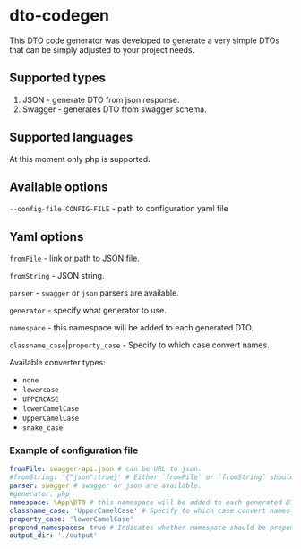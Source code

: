 # dto-codegen
This DTO code generator was developed to generate a very simple DTOs that can be simply adjusted to your project needs.

## Supported types
1. JSON - generate DTO from json response.
2. Swagger - generates DTO from swagger schema.

## Supported languages
At this moment only php is supported.

## Available options
`--config-file CONFIG-FILE` - path to configuration yaml file

## Yaml options
`fromFile` - link or path to JSON file.

`fromString` - JSON string.

`parser` - `swagger` or `json` parsers are available.

`generator` - specify what generator to use.

`namespace` - this namespace will be added to each generated DTO.

`classname_case`|`property_case` - Specify to which case convert names.

 Available converter types:
 * `none`
 * `lowercase`
 * `UPPERCASE`
 * `lowerCamelCase`
 * `UpperCamelCase`
 * `snake_case`
 
### Example of configuration file
```yml
fromFile: swagger-api.json # can be URL to json.
#fromString: '{"json":true}' # Either `fromFile` or `fromString` should be used at same time.
parser: swagger # swagger or json are available.
#generator: php
namespace: \App\DTO # this namespace will be added to each generated DTO.
classname_case: 'UpperCamelCase' # Specify to which case convert names.
property_case: 'lowerCamelCase'
prepend_namespaces: true # Indicates whether namespace should be prepended to @var docbloc (@var \App\DTO\Object or @var Object)
output_dir: './output'
```
